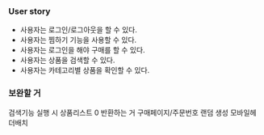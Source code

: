 ### User story

- 사용자는 로그인/로그아웃을 할 수 있다.
- 사용자는 찜하기 기능을 사용할 수 있다.
- 사용자는 로그인을 해야 구매를 할 수 있다.
- 사용자는 상품을 검색할 수 있다.
- 사용자는 카테고리별 상품을 확인할 수 있다.


### 보완할 거 
검색기능 실행 시 상품리스트 0 반환하는 거
구매페이지/주문번호 랜덤 생성
모바일헤더배치
